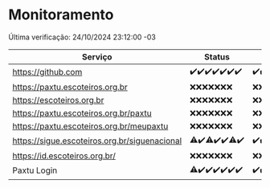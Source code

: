# Monitoramento

Última verificação: 24/10/2024 23:12:00 -03

|Serviço|Status|Últimas 24h|
|---|---|---|
|https://github.com|<span title="2024-10-18: OK=23">✔️</span><span title="2024-10-19: OK=23">✔️</span><span title="2024-10-20: OK=23">✔️</span><span title="2024-10-21: OK=23">✔️</span><span title="2024-10-22: OK=23">✔️</span><span title="2024-10-23: OK=23">✔️</span><span title="2024-10-24: OK=2">✔️</span>|<span title="24/10/2024 00:14:00 -03 : 200">✔️</span><span title="24/10/2024 01:10:00 -03 : 200">✔️</span><span title="24/10/2024 02:08:00 -03 : 200">✔️</span><span title="24/10/2024 03:12:00 -03 : 200">✔️</span><span title="24/10/2024 04:08:00 -03 : 200">✔️</span><span title="24/10/2024 05:11:00 -03 : 200">✔️</span><span title="24/10/2024 06:08:00 -03 : 200">✔️</span><span title="24/10/2024 07:08:00 -03 : 200">✔️</span><span title="24/10/2024 08:07:00 -03 : 200">✔️</span><span title="24/10/2024 09:15:00 -03 : 200">✔️</span><span title="24/10/2024 10:17:00 -03 : 200">✔️</span><span title="24/10/2024 11:08:00 -03 : 200">✔️</span><span title="24/10/2024 12:08:00 -03 : 200">✔️</span><span title="24/10/2024 13:10:00 -03 : 200">✔️</span><span title="24/10/2024 14:07:00 -03 : 200">✔️</span><span title="24/10/2024 15:11:00 -03 : 200">✔️</span><span title="24/10/2024 16:06:00 -03 : 200">✔️</span><span title="24/10/2024 17:09:00 -03 : 200">✔️</span><span title="24/10/2024 18:07:00 -03 : 200">✔️</span><span title="24/10/2024 19:08:00 -03 : 200">✔️</span><span title="24/10/2024 20:08:00 -03 : 200">✔️</span><span title="24/10/2024 21:40:00 -03 : 200">✔️</span><span title="24/10/2024 23:12:00 -03 : 200">✔️</span>|
|https://paxtu.escoteiros.org.br|<span title="2024-10-18: Falhas=23">❌</span><span title="2024-10-19: Falhas=23">❌</span><span title="2024-10-20: Falhas=23">❌</span><span title="2024-10-21: Falhas=23">❌</span><span title="2024-10-22: Falhas=23">❌</span><span title="2024-10-23: Falhas=23">❌</span><span title="2024-10-24: Falhas=2">❌</span>|<span title="24/10/2024 00:14:00 -03 : 403">❌</span><span title="24/10/2024 01:10:00 -03 : 403">❌</span><span title="24/10/2024 02:08:00 -03 : 403">❌</span><span title="24/10/2024 03:12:00 -03 : 403">❌</span><span title="24/10/2024 04:08:00 -03 : 403">❌</span><span title="24/10/2024 05:11:00 -03 : 403">❌</span><span title="24/10/2024 06:08:00 -03 : 403">❌</span><span title="24/10/2024 07:08:00 -03 : 403">❌</span><span title="24/10/2024 08:07:00 -03 : 403">❌</span><span title="24/10/2024 09:15:00 -03 : 403">❌</span><span title="24/10/2024 10:17:00 -03 : 403">❌</span><span title="24/10/2024 11:08:00 -03 : 403">❌</span><span title="24/10/2024 12:08:00 -03 : 403">❌</span><span title="24/10/2024 13:10:00 -03 : 403">❌</span><span title="24/10/2024 14:07:00 -03 : 403">❌</span><span title="24/10/2024 15:11:00 -03 : 403">❌</span><span title="24/10/2024 16:06:00 -03 : 403">❌</span><span title="24/10/2024 17:09:00 -03 : 403">❌</span><span title="24/10/2024 18:07:00 -03 : 403">❌</span><span title="24/10/2024 19:08:00 -03 : 403">❌</span><span title="24/10/2024 20:08:00 -03 : 403">❌</span><span title="24/10/2024 21:40:00 -03 : 403">❌</span><span title="24/10/2024 23:12:00 -03 : 403">❌</span>|
|https://escoteiros.org.br|<span title="2024-10-18: Falhas=23">❌</span><span title="2024-10-19: Falhas=23">❌</span><span title="2024-10-20: Falhas=23">❌</span><span title="2024-10-21: Falhas=23">❌</span><span title="2024-10-22: Falhas=23">❌</span><span title="2024-10-23: Falhas=23">❌</span><span title="2024-10-24: Falhas=2">❌</span>|<span title="24/10/2024 00:14:00 -03 : 403">❌</span><span title="24/10/2024 01:10:00 -03 : 403">❌</span><span title="24/10/2024 02:08:00 -03 : 403">❌</span><span title="24/10/2024 03:12:00 -03 : 403">❌</span><span title="24/10/2024 04:08:00 -03 : 403">❌</span><span title="24/10/2024 05:11:00 -03 : 403">❌</span><span title="24/10/2024 06:08:00 -03 : 403">❌</span><span title="24/10/2024 07:08:00 -03 : 403">❌</span><span title="24/10/2024 08:07:00 -03 : 403">❌</span><span title="24/10/2024 09:15:00 -03 : 403">❌</span><span title="24/10/2024 10:17:00 -03 : 403">❌</span><span title="24/10/2024 11:08:00 -03 : 403">❌</span><span title="24/10/2024 12:08:00 -03 : 403">❌</span><span title="24/10/2024 13:10:00 -03 : 403">❌</span><span title="24/10/2024 14:07:00 -03 : 403">❌</span><span title="24/10/2024 15:11:00 -03 : 403">❌</span><span title="24/10/2024 16:06:00 -03 : 403">❌</span><span title="24/10/2024 17:09:00 -03 : 403">❌</span><span title="24/10/2024 18:07:00 -03 : 403">❌</span><span title="24/10/2024 19:08:00 -03 : 403">❌</span><span title="24/10/2024 20:08:00 -03 : 403">❌</span><span title="24/10/2024 21:40:00 -03 : 403">❌</span><span title="24/10/2024 23:12:00 -03 : 403">❌</span>|
|https://paxtu.escoteiros.org.br/paxtu|<span title="2024-10-18: Falhas=23">❌</span><span title="2024-10-19: Falhas=23">❌</span><span title="2024-10-20: Falhas=23">❌</span><span title="2024-10-21: Falhas=23">❌</span><span title="2024-10-22: Falhas=23">❌</span><span title="2024-10-23: Falhas=23">❌</span><span title="2024-10-24: Falhas=2">❌</span>|<span title="24/10/2024 00:14:00 -03 : 403">❌</span><span title="24/10/2024 01:10:00 -03 : 403">❌</span><span title="24/10/2024 02:08:00 -03 : 403">❌</span><span title="24/10/2024 03:12:00 -03 : 403">❌</span><span title="24/10/2024 04:08:00 -03 : 403">❌</span><span title="24/10/2024 05:11:00 -03 : 403">❌</span><span title="24/10/2024 06:08:00 -03 : 403">❌</span><span title="24/10/2024 07:08:00 -03 : 403">❌</span><span title="24/10/2024 08:07:00 -03 : 403">❌</span><span title="24/10/2024 09:15:00 -03 : 403">❌</span><span title="24/10/2024 10:17:00 -03 : 403">❌</span><span title="24/10/2024 11:08:00 -03 : 403">❌</span><span title="24/10/2024 12:08:00 -03 : 403">❌</span><span title="24/10/2024 13:10:00 -03 : 403">❌</span><span title="24/10/2024 14:07:00 -03 : 403">❌</span><span title="24/10/2024 15:11:00 -03 : 403">❌</span><span title="24/10/2024 16:06:00 -03 : 403">❌</span><span title="24/10/2024 17:09:00 -03 : 403">❌</span><span title="24/10/2024 18:07:00 -03 : 403">❌</span><span title="24/10/2024 19:08:00 -03 : 403">❌</span><span title="24/10/2024 20:08:00 -03 : 403">❌</span><span title="24/10/2024 21:40:00 -03 : 403">❌</span><span title="24/10/2024 23:12:00 -03 : 403">❌</span>|
|https://paxtu.escoteiros.org.br/meupaxtu|<span title="2024-10-18: Falhas=23">❌</span><span title="2024-10-19: Falhas=23">❌</span><span title="2024-10-20: Falhas=23">❌</span><span title="2024-10-21: Falhas=23">❌</span><span title="2024-10-22: Falhas=23">❌</span><span title="2024-10-23: Falhas=23">❌</span><span title="2024-10-24: Falhas=2">❌</span>|<span title="24/10/2024 00:14:00 -03 : 403">❌</span><span title="24/10/2024 01:10:00 -03 : 403">❌</span><span title="24/10/2024 02:08:00 -03 : 403">❌</span><span title="24/10/2024 03:12:00 -03 : 403">❌</span><span title="24/10/2024 04:08:00 -03 : 403">❌</span><span title="24/10/2024 05:11:00 -03 : 403">❌</span><span title="24/10/2024 06:08:00 -03 : 403">❌</span><span title="24/10/2024 07:08:00 -03 : 403">❌</span><span title="24/10/2024 08:07:00 -03 : 403">❌</span><span title="24/10/2024 09:15:00 -03 : 403">❌</span><span title="24/10/2024 10:17:00 -03 : 403">❌</span><span title="24/10/2024 11:08:00 -03 : 403">❌</span><span title="24/10/2024 12:08:00 -03 : 403">❌</span><span title="24/10/2024 13:10:00 -03 : 403">❌</span><span title="24/10/2024 14:07:00 -03 : 403">❌</span><span title="24/10/2024 15:11:00 -03 : 403">❌</span><span title="24/10/2024 16:06:00 -03 : 403">❌</span><span title="24/10/2024 17:09:00 -03 : 403">❌</span><span title="24/10/2024 18:07:00 -03 : 403">❌</span><span title="24/10/2024 19:08:00 -03 : 403">❌</span><span title="24/10/2024 20:08:00 -03 : 403">❌</span><span title="24/10/2024 21:40:00 -03 : 403">❌</span><span title="24/10/2024 23:12:00 -03 : 403">❌</span>|
|https://sigue.escoteiros.org.br/siguenacional|<span title="2024-10-18: OK=18, Falhas=5">⚠️</span><span title="2024-10-19: OK=23">✔️</span><span title="2024-10-20: OK=22, Falhas=1">⚠️</span><span title="2024-10-21: OK=23">✔️</span><span title="2024-10-22: OK=23">✔️</span><span title="2024-10-23: OK=22, Falhas=1">⚠️</span><span title="2024-10-24: OK=2">✔️</span>|<span title="24/10/2024 00:14:00 -03 : 200">✔️</span><span title="24/10/2024 01:10:00 -03 : 200">✔️</span><span title="24/10/2024 02:08:00 -03 : 200">✔️</span><span title="24/10/2024 03:12:00 -03 : 200">✔️</span><span title="24/10/2024 04:08:00 -03 : 200">✔️</span><span title="24/10/2024 05:11:00 -03 : 200">✔️</span><span title="24/10/2024 06:08:00 -03 : 200">✔️</span><span title="24/10/2024 07:08:00 -03 : 200">✔️</span><span title="24/10/2024 08:07:00 -03 : 200">✔️</span><span title="24/10/2024 09:15:00 -03 : 200">✔️</span><span title="24/10/2024 10:17:00 -03 : 200">✔️</span><span title="24/10/2024 11:08:00 -03 : 200">✔️</span><span title="24/10/2024 12:08:00 -03 : 200">✔️</span><span title="24/10/2024 13:10:00 -03 : 200">✔️</span><span title="24/10/2024 14:07:00 -03 : 200">✔️</span><span title="24/10/2024 15:11:00 -03 : 200">✔️</span><span title="24/10/2024 16:06:00 -03 : 200">✔️</span><span title="24/10/2024 17:09:00 -03 : 200">✔️</span><span title="24/10/2024 18:07:00 -03 : 200">✔️</span><span title="24/10/2024 19:08:00 -03 : 200">✔️</span><span title="24/10/2024 20:08:00 -03 : 200">✔️</span><span title="24/10/2024 21:40:00 -03 : 200">✔️</span><span title="24/10/2024 23:12:00 -03 : 200">✔️</span>|
|https://id.escoteiros.org.br/|<span title="2024-10-18: Falhas=23">❌</span><span title="2024-10-19: Falhas=23">❌</span><span title="2024-10-20: Falhas=23">❌</span><span title="2024-10-21: Falhas=23">❌</span><span title="2024-10-22: Falhas=23">❌</span><span title="2024-10-23: Falhas=23">❌</span><span title="2024-10-24: Falhas=2">❌</span>|<span title="24/10/2024 00:14:00 -03 : 403">❌</span><span title="24/10/2024 01:10:00 -03 : 403">❌</span><span title="24/10/2024 02:08:00 -03 : 403">❌</span><span title="24/10/2024 03:12:00 -03 : 403">❌</span><span title="24/10/2024 04:08:00 -03 : 403">❌</span><span title="24/10/2024 05:11:00 -03 : 403">❌</span><span title="24/10/2024 06:08:00 -03 : 403">❌</span><span title="24/10/2024 07:08:00 -03 : 403">❌</span><span title="24/10/2024 08:07:00 -03 : 403">❌</span><span title="24/10/2024 09:15:00 -03 : 403">❌</span><span title="24/10/2024 10:17:00 -03 : 403">❌</span><span title="24/10/2024 11:08:00 -03 : 403">❌</span><span title="24/10/2024 12:08:00 -03 : 403">❌</span><span title="24/10/2024 13:10:00 -03 : 403">❌</span><span title="24/10/2024 14:07:00 -03 : 403">❌</span><span title="24/10/2024 15:11:00 -03 : 403">❌</span><span title="24/10/2024 16:06:00 -03 : 403">❌</span><span title="24/10/2024 17:09:00 -03 : 403">❌</span><span title="24/10/2024 18:07:00 -03 : 403">❌</span><span title="24/10/2024 19:08:00 -03 : 403">❌</span><span title="24/10/2024 20:08:00 -03 : 403">❌</span><span title="24/10/2024 21:40:00 -03 : 403">❌</span><span title="24/10/2024 23:12:00 -03 : 403">❌</span>|
|Paxtu Login|<span title="2024-10-18: OK=21, Falhas=2">⚠️</span><span title="2024-10-19: OK=23">✔️</span><span title="2024-10-20: OK=23">✔️</span><span title="2024-10-21: OK=23">✔️</span><span title="2024-10-22: OK=23">✔️</span><span title="2024-10-23: OK=23">✔️</span><span title="2024-10-24: OK=2">✔️</span>|<span title="24/10/2024 00:14:00 -03 : 200">✔️</span><span title="24/10/2024 01:10:00 -03 : 200">✔️</span><span title="24/10/2024 02:08:00 -03 : 200">✔️</span><span title="24/10/2024 03:12:00 -03 : 200">✔️</span><span title="24/10/2024 04:08:00 -03 : 200">✔️</span><span title="24/10/2024 05:11:00 -03 : 200">✔️</span><span title="24/10/2024 06:08:00 -03 : 200">✔️</span><span title="24/10/2024 07:08:00 -03 : 200">✔️</span><span title="24/10/2024 08:07:00 -03 : 200">✔️</span><span title="24/10/2024 09:15:00 -03 : 200">✔️</span><span title="24/10/2024 10:17:00 -03 : 200">✔️</span><span title="24/10/2024 11:08:00 -03 : 200">✔️</span><span title="24/10/2024 12:08:00 -03 : 200">✔️</span><span title="24/10/2024 13:10:00 -03 : 200">✔️</span><span title="24/10/2024 14:07:00 -03 : 200">✔️</span><span title="24/10/2024 15:11:00 -03 : 200">✔️</span><span title="24/10/2024 16:06:00 -03 : 200">✔️</span><span title="24/10/2024 17:09:00 -03 : 200">✔️</span><span title="24/10/2024 18:07:00 -03 : 200">✔️</span><span title="24/10/2024 19:08:00 -03 : 200">✔️</span><span title="24/10/2024 20:08:00 -03 : 200">✔️</span><span title="24/10/2024 21:40:00 -03 : 200">✔️</span><span title="24/10/2024 23:12:00 -03 : 200">✔️</span>|
